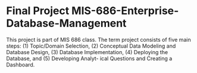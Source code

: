 # Final Project MIS-686-Enterprise-Database-Management
This project is part of MIS 686 class.
The term project consists of five main steps: (1) Topic/Domain Selection, (2) Conceptual Data Modeling and Database Design, (3) Database Implementation, (4) Deploying the Database, and (5) Developing Analyt- ical Questions and Creating a Dashboard.
